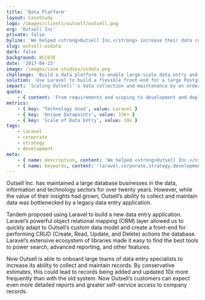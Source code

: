 ```yaml
---
title: 'Data Platform'
layout: CaseStudy
logo: /images/clients/outsell/outsell.png
org: 'Outsell Inc'
private: false
byline: 'We helped <strong>Outsell Inc.</strong> increase their data collection abilities by an order of magnitude with Laravel.'
slug: outsell-osdata
dark: false
background: 8CC63E
date: '2017-04-23'
image: /images/case-studies/osdata.png
challenge: 'Build a data platform to enable large-scale data entry and machine learning-driven insights.'
solution: 'Use Laravel to build a flexible front-end for a large Postgres DB.'
impact: 'Scaling Outsell''s data collection and maintenance by an order of magnitude.'
quote:
    - { content: 'From requirements and scoping to development and deployment, Tandem coordinated with all stakeholders to deliver the best solution to support our business needs. I highly recommend Tandem to anyone looking for strategic development.', author: 'Ben Sampson, Head of Product at Outsell Inc.' }
metrics:
    - { key: 'Technology Used', value: Laravel }
    - { key: 'Unique Datapoints', value: 15K+ }
    - { key: 'Scale of Data Entry', value: 10x }
tags:
    - laravel
    - corporate
    - strategy
    - development
meta:
    - { name: description, content: 'We helped <strong>Outsell Inc.</strong> increase their data collection abilities by an order of magnitude with Laravel.' }
    - { name: keywords, content: 'laravel,corporate,strategy,development,' }
---
```


Outsell Inc. has maintained a large database businesses in the data, information and technology sectors for over twenty years. However, while the value of their insights had grown, Outsell’s ability to collect and maintain data was bottlenecked by a legacy data entry application.

Tandem proposed using Laravel to build a new data entry application. Laravel’s powerful object relational mapping (ORM) layer allowed us to quickly adapt to Outsell’s custom data model and create a front-end for performing CRUD (Create, Read, Update, and Delete) actions the database. Laravel’s extensive ecosystem of libraries made it easy to find the best tools to power search, advanced reporting, and other features.

Now Outsell is able to onboard large teams of data entry specialists to increase its ability to collect and maintain records. By conservative estimates, this could lead to records being added and updated 10x more frequently than with the old system. Now Outsell’s customers can expect even more detailed reports and greater self-service access to company records.
